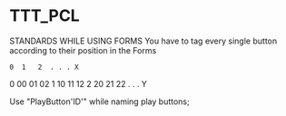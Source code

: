 # TTT_PCL

STANDARDS WHILE USING FORMS
You have to tag every single button according to their position in the Forms

    0  1   2  . . . X
0  00 01  02
1  10 11  12
2  20 21  22
.
.
.
Y

Use "PlayButton'ID'" while naming play buttons;
